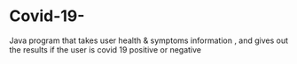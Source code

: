 # Covid-19-
Java program that takes user health &amp; symptoms information , and gives out the results if the user is covid 19 positive or negative 
